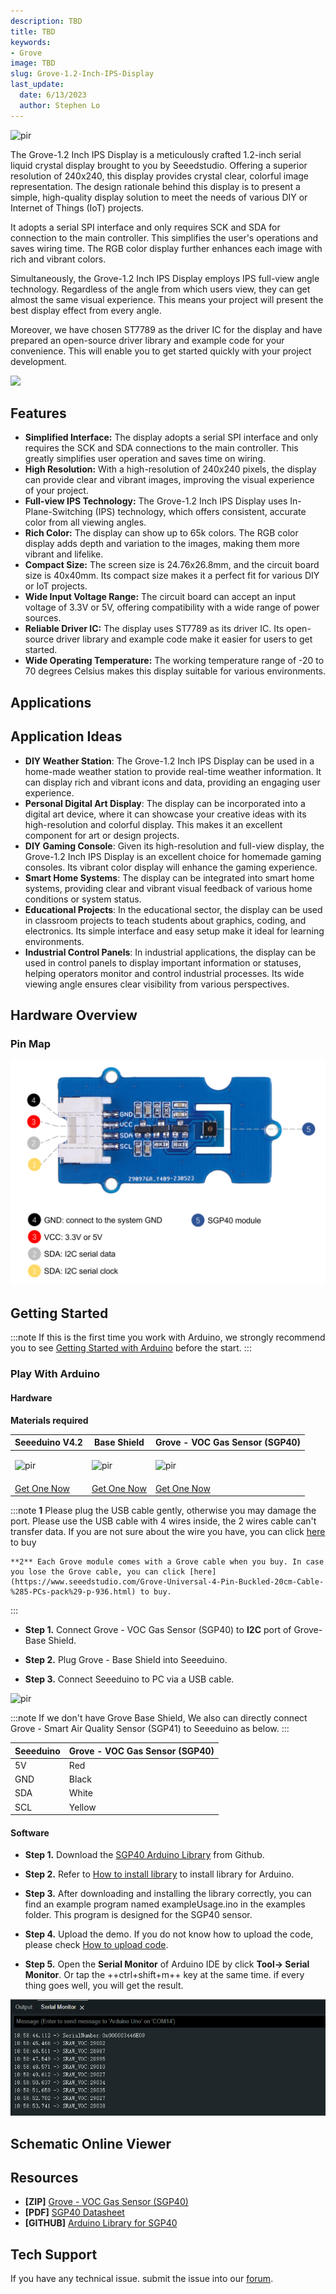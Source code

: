 ```yaml
---
description: TBD
title: TBD
keywords:
- Grove
image: TBD
slug: Grove-1.2-Inch-IPS-Display
last_update:
  date: 6/13/2023
  author: Stephen Lo
---
```



<!-- ![](https://files.seeedstudio.com/wiki/Grove-VOC_and_eCO2_Gas_Sensor-SGP30/img/IMG_0012a.jpg) -->
  <p style={{textAlign: 'center'}}><img src="https://files.seeedstudio.com/wiki/Grove-VOC_and_eCO2_Gas_Sensor-SGP30/img/IMG_0012a.jpg" alt="pir" width={600} height="auto" /></p>

The Grove-1.2 Inch IPS Display is a meticulously crafted 1.2-inch serial liquid crystal display brought to you by Seeedstudio. Offering a superior resolution of 240x240, this display provides crystal clear, colorful image representation. The design rationale behind this display is to present a simple, high-quality display solution to meet the needs of various DIY or Internet of Things (IoT) projects.

It adopts a serial SPI interface and only requires SCK and SDA for connection to the main controller. This simplifies the user's operations and saves wiring time. The RGB color display further enhances each image with rich and vibrant colors.

Simultaneously, the Grove-1.2 Inch IPS Display employs IPS full-view angle technology. Regardless of the angle from which users view, they can get almost the same visual experience. This means your project will present the best display effect from every angle.

Moreover, we have chosen ST7789 as the driver IC for the display and have prepared an open-source driver library and example code for your convenience. This will enable you to get started quickly with your project development.

<p style={{textAlign: 'center'}}><a href="https://www.seeedstudio.com/-Grove-VOC-and-eCO2-Gas-Sensor-(SGP30)-p-3071.html" target="_blank"><img src="https://files.seeedstudio.com/wiki/Seeed-WiKi/docs/images/300px-Get_One_Now_Banner-ragular.png" /></a></p>


## Features

- **Simplified Interface:** The display adopts a serial SPI interface and only requires the SCK and SDA connections to the main controller. This greatly simplifies user operation and saves time on wiring.
- **High Resolution:** With a high-resolution of 240x240 pixels, the display can provide clear and vibrant images, improving the visual experience of your project.
- **Full-view IPS Technology:** The Grove-1.2 Inch IPS Display uses In-Plane-Switching (IPS) technology, which offers consistent, accurate color from all viewing angles.
- **Rich Color:** The display can show up to 65k colors. The RGB color display adds depth and variation to the images, making them more vibrant and lifelike.
- **Compact Size:** The screen size is 24.76x26.8mm, and the circuit board size is 40x40mm. Its compact size makes it a perfect fit for various DIY or IoT projects.
- **Wide Input Voltage Range:** The circuit board can accept an input voltage of 3.3V or 5V, offering compatibility with a wide range of power sources.
- **Reliable Driver IC:** The display uses ST7789 as its driver IC. Its open-source driver library and example code make it easier for users to get started.
- **Wide Operating Temperature:** The working temperature range of -20 to 70 degrees Celsius makes this display suitable for various environments.


## Applications

## Application Ideas

- **DIY Weather Station**: The Grove-1.2 Inch IPS Display can be used in a home-made weather station to provide real-time weather information. It can display rich and vibrant icons and data, providing an engaging user experience.
- **Personal Digital Art Display**: The display can be incorporated into a digital art device, where it can showcase your creative ideas with its high-resolution and colorful display. This makes it an excellent component for art or design projects.
- **DIY Gaming Console**: Given its high-resolution and full-view display, the Grove-1.2 Inch IPS Display is an excellent choice for homemade gaming consoles. Its vibrant color display will enhance the gaming experience.
- **Smart Home Systems**: The display can be integrated into smart home systems, providing clear and vibrant visual feedback of various home conditions or system status.
- **Educational Projects**: In the educational sector, the display can be used in classroom projects to teach students about graphics, coding, and electronics. Its simple interface and easy setup make it ideal for learning environments.
- **Industrial Control Panels**: In industrial applications, the display can be used in control panels to display important information or statuses, helping operators monitor and control industrial processes. Its wide viewing angle ensures clear visibility from various perspectives.


## Hardware Overview

### Pin Map

<!-- ![](https://files.seeedstudio.com/wiki/Grove-VOC_and_eCO2_Gas_Sensor-SGP30/img/pin.jpg) -->
  <p style={{textAlign: 'center'}}><img src="https://raw.githubusercontent.com/Longan-Labs/SGP40/main/images/pinmap.png" alt="pir" width={600} height="auto" /></p>


## Getting Started

:::note
    If this is the first time you work with Arduino, we strongly recommend you to see [Getting Started with Arduino](https://wiki.seeedstudio.com/Getting_Started_with_Arduino/) before the start.
:::

### Play With Arduino

#### Hardware

**Materials required**

| Seeeduino V4.2 | Base Shield| Grove - VOC Gas Sensor (SGP40) |
|--------------|-------------|-----------------|
|<p><img src="https://files.seeedstudio.com/wiki/Grove_Light_Sensor/images/gs_1.jpg" alt="pir" width={600} height="auto" /></p>|<p><img src="https://files.seeedstudio.com/wiki/Grove_Light_Sensor/images/gs_4.jpg" alt="pir" width={600} height="auto" /></p>|<p><img src="https://files.seeedstudio.com/wiki/Grove-VOC_and_eCO2_Gas_Sensor-SGP30/img/thumbnail.jpg" alt="pir" width={500} height="auto" /></p>|
|<a href="https://www.seeedstudio.com/Seeeduino-V4.2-p-2517.html" target="_blank">Get One Now</a>|<a href="https://www.seeedstudio.com/Base-Shield-V2-p-1378.html" target="_blank">Get One Now</a>|<a href="https://www.seeedstudio.com/-Grove-VOC-and-eCO2-Gas-Sensor-(SGP30)-p-3071.html" target="_blank">Get One Now</a>|

:::note
    **1** Please plug the USB cable gently, otherwise you may damage the port. Please use the USB cable with 4 wires inside, the 2 wires cable can't transfer data. If you are not sure about the wire you have, you can click [here](https://www.seeedstudio.com/Micro-USB-Cable-48cm-p-1475.html) to buy
    
    **2** Each Grove module comes with a Grove cable when you buy. In case you lose the Grove cable, you can click [here](https://www.seeedstudio.com/Grove-Universal-4-Pin-Buckled-20cm-Cable-%285-PCs-pack%29-p-936.html) to buy.
:::

- **Step 1.** Connect Grove - VOC Gas Sensor (SGP40) to **I2C** port  of Grove-Base Shield.

- **Step 2.** Plug Grove - Base Shield into Seeeduino.

- **Step 3.** Connect Seeeduino to PC via a USB cable.


<!-- ![](https://files.seeedstudio.com/wiki/Grove-VOC_and_eCO2_Gas_Sensor-SGP30/img/3.jpg) -->
  <p style={{textAlign: 'center'}}><img src="https://files.seeedstudio.com/wiki/Grove-VOC_and_eCO2_Gas_Sensor-SGP30/img/3.jpg" alt="pir" width={600} height="auto" /></p>


:::note
	If we don't have Grove Base Shield, We also can directly connect Grove - Smart Air Quality Sensor (SGP41) to Seeeduino as below.
:::

| Seeeduino     | Grove - VOC Gas Sensor (SGP40) |
|---------------|-------------------------|
| 5V            | Red                     |
| GND           | Black                   |
| SDA           | White                   |
| SCL           | Yellow                  |

#### Software

- **Step 1.** Download the [SGP40 Arduino Library](https://github.com/Longan-Labs/arduino-i2c-sgp40) from Github.

- **Step 2.** Refer to [How to install library](https://wiki.seeedstudio.com/How_to_install_Arduino_Library) to install library for Arduino.

- **Step 3.** After downloading and installing the library correctly, you can find an example program named exampleUsage.ino in the examples folder. This program is designed for the SGP40 sensor.

- **Step 4.** Upload the demo. If you do not know how to upload the code, please check [How to upload code](https://wiki.seeedstudio.com/Upload_Code/).

- **Step 5.** Open the **Serial Monitor** of Arduino IDE by click **Tool-> Serial Monitor**. Or tap the ++ctrl+shift+m++ key at the same time. if every thing goes well, you will get the result.

![](https://raw.githubusercontent.com/Longan-Labs/SGP40/main/images/result.png)

## Schematic Online Viewer

<div className="altium-ecad-viewer" data-project-src="https://github.com/Longan-Labs/SGP40/raw/main/Grove%20-%20VOC%20Gas%20Sensor%20(SGP40).zip" style={{borderRadius: '0px 0px 4px 4px', height: 500, borderStyle: 'solid', borderWidth: 1, borderColor: 'rgb(241, 241, 241)', overflow: 'hidden', maxWidth: 1280, maxHeight: 700, boxSizing: 'border-box'}}>
</div>

## Resources

- **[ZIP]** [Grove - VOC Gas Sensor (SGP40)](https://github.com/Longan-Labs/SGP40/raw/main/Grove%20-%20VOC%20Gas%20Sensor%20(SGP40).zip)
- **[PDF]** [SGP40 Datasheet](https://github.com/Longan-Labs/SGP40/blob/main/Sensirion_Gas_Sensors_Datasheet_SGP40-3135293.pdf)
- **[GITHUB]** [Arduino Library for SGP40](https://github.com/Longan-Labs/arduino-i2c-sgp40)

## Tech Support
If you have any technical issue.  submit the issue into our [forum](https://forum.seeedstudio.com/).